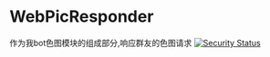 # WebPicResponder
作为我bot色图模块的组成部分,响应群友的色图请求
[![Security Status](https://s.murphysec.com/badge/sleepingzw/WebPicResponder.svg)](https://www.murphysec.com/p/sleepingzw/WebPicResponder)